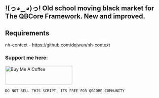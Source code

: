 ## !(っ◕‿◕)っ! Old school moving black market for The QBCore Framework. New and improved. 

## Requirements 

nh-context - https://github.com/dojwun/nh-context

### Support me here:

<a href="https://www.buymeacoffee.com/ManLikeTJB" target="_blank"><img src="https://cdn.buymeacoffee.com/buttons/v2/default-yellow.png" alt="Buy Me A Coffee" style="height: 60px !important;width: 217px !important;" ></a>


```
DO NOT SELL THIS SCRIPT, ITS FREE FOR QBCORE COMMUNITY 
```
